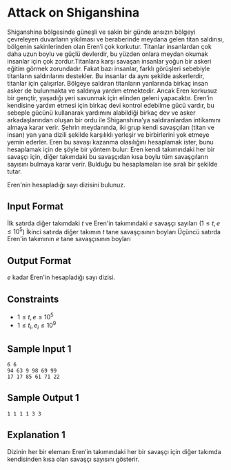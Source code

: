 <script src="https://cdn.mathjax.org/mathjax/latest/MathJax.js?config=TeX-AMS-MML_HTMLorMML" type="text/javascript"></script>

# Attack on Shiganshina

Shiganshina bölgesinde güneşli ve sakin bir günde ansızın bölgeyi çevreleyen duvarların yıkılması ve beraberinde meydana gelen titan saldırısı, bölgenin sakinlerinden olan Eren’i çok korkutur. Titanlar insanlardan çok daha uzun boylu ve güçlü devlerdir, bu yüzden onlara meydan okumak insanlar için çok zordur.Titanlara karşı savaşan insanlar yoğun bir askeri eğitim görmek zorundadır. Fakat bazı insanlar, farklı görüşleri sebebiyle titanların saldırılarını destekler. Bu insanlar da aynı şekilde askerlerdir, titanlar için çalışırlar. Bölgeye saldıran titanların yanlarında birkaç insan asker de bulunmakta ve saldırıya yardım etmektedir. Ancak Eren korkusuz bir gençtir, yaşadığı yeri savunmak için elinden geleni yapacaktır. Eren’in kendisine yardım etmesi için birkaç devi kontrol edebilme gücü vardır, bu sebeple gücünü kullanarak yardımını alabildiği birkaç dev ve asker arkadaşlarından oluşan bir ordu ile Shiganshina’ya saldıranlardan intikamını almaya karar verir. Şehrin meydanında, iki grup kendi savaşçıları (titan ve insan) yan yana dizili şekilde karşılıklı yerleşir ve birbirlerini yok etmeye yemin ederler. Eren bu savaşı kazanma olasılığını hesaplamak ister, bunu hesaplamak için de şöyle bir yöntem bulur: Eren kendi takımındaki her bir savaşçı için, diğer takımdaki bu savaşçıdan kısa boylu tüm savaşçıların sayısını bulmaya karar verir.
Bulduğu bu hesaplamaları ise sıralı bir şekilde tutar. 

Eren'nin hesapladığı sayı dizisini bulunuz.

## Input Format

İlk satırda diğer takımdaki $t$ ve Eren'in takımındaki $e$ savaşçı sayıları ($1\le t, e\le 10^5$)
İkinci satırda diğer takımın $t$ tane savaşçısının boyları
Üçüncü satırda Eren'in takımının $e$ tane savaşçısının boyları

## Output Format
$e$ kadar Eren'in hesapladığı sayı dizisi.

## Constraints
- $1 \le t, e \le 10^5$
- $1 \le t_i, e_i\le 10^9$

## Sample Input 1
```
6 6
94 63 9 98 69 99
17 17 85 61 71 22
```

## Sample Output 1
```
1 1 1 1 3 3 
```

## Explanation 1
Dizinin her bir elemanı Eren’in takımındaki her bir savaşçı için diğer takımda kendisinden kısa olan savaşçı sayısını gösterir.